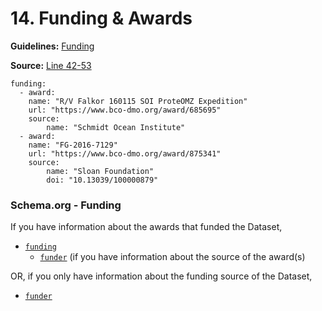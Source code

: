 # 14. Funding & Awards

**Guidelines:** 
[Funding](/guides/Dataset.md#funding)

**Source:**
[Line 42-53](/tutorials/esip-summer-mtg-2022/examples/dataset-01.txt#L42-L53)

```
funding:
  - award:
    name: "R/V Falkor 160115 SOI ProteOMZ Expedition"
    url: "https://www.bco-dmo.org/award/685695"
    source: 
        name: "Schmidt Ocean Institute"
  - award:
    name: "FG-2016-7129"
    url: "https://www.bco-dmo.org/award/875341"
    source:
        name: "Sloan Foundation"
        doi: "10.13039/100000879"
```

### Schema.org - Funding

If you have information about the awards that funded the Dataset,

- [`funding`](https://schema.org/funding)
    - [`funder`](https://schema.org/funder) (if you have information about the source of the award(s)

OR, if you only have information about the funding source of the Dataset,

- [`funder`](https://schema.org/funder)
